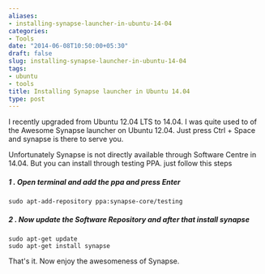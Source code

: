 ```yaml
---
aliases:
- installing-synapse-launcher-in-ubuntu-14-04
categories:
- Tools
date: "2014-06-08T10:50:00+05:30"
draft: false
slug: installing-synapse-launcher-in-ubuntu-14-04
tags:
- ubuntu
- tools
title: Installing Synapse launcher in Ubuntu 14.04
type: post
---
```

I recently upgraded from Ubuntu 12.04 LTS to 14.04. I was quite used to of the Awesome Synapse launcher on Ubuntu 12.04. Just press Ctrl + Space and synapse is there to serve you.

Unfortunately Synapse is not directly available through Software Centre in 14.04. But you can install through testing PPA. just follow this steps


##### 1 . Open terminal and add the ppa and press Enter
```
sudo apt-add-repository ppa:synapse-core/testing
```
##### 2 . Now update the Software Repository and after that install synapse
```
sudo apt-get update
sudo apt-get install synapse
```
That's it. Now enjoy the awesomeness of Synapse.
